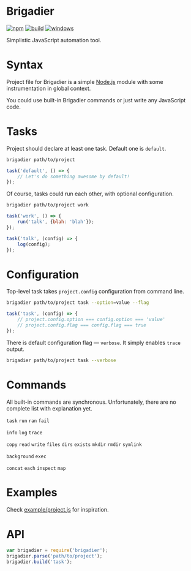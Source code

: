 # Brigadier

[![npm](https://img.shields.io/npm/v/brigadier.svg)](https://www.npmjs.com/package/brigadier)
[![build](https://travis-ci.org/chge/brigadier.svg?branch=master)](https://travis-ci.org/chge/brigadier)
[![windows](https://ci.appveyor.com/api/projects/status/github/chge/brigadier?branch=master&svg=true)](https://ci.appveyor.com/project/chge/brigadier)

Simplistic JavaScript automation tool.

# Syntax

Project file for Brigadier is a simple [Node.js](https://nodejs.org/) module with some instrumentation in global context.

You could use built-in Brigadier commands or just write any JavaScript code.

# Tasks

Project should declare at least one task. Default one is `default`.

```sh
brigadier path/to/project
```
```js
task('default', () => {
	// Let's do something awesome by default!
});
```

Of course, tasks could run each other, with optional configuration.

```sh
brigadier path/to/project work
```
```js
task('work', () => {
	run('talk', {blah: 'blah'});
});

task('talk', (config) => {
	log(config);
});
```

# Configuration

Top-level task takes `project.config` configuration from command line.

```sh
brigadier path/to/project task --option=value --flag
```
```js
task('task', (config) => {
	// project.config.option === config.option === 'value'
	// project.config.flag === config.flag === true
});
```

There is default configuration flag — `verbose`. It simply enables `trace` output.

```sh
brigadier path/to/project task --verbose
```

# Commands

All built-in commands are synchronous.
Unfortunately, there are no complete list with explanation yet.

`task`
`run`
`ran`
`fail`

`info`
`log`
`trace`

`copy`
`read`
`write`
`files`
`dirs`
`exists`
`mkdir`
`rmdir`
`symlink`

`background`
`exec`

`concat`
`each`
`inspect`
`map`

# Examples

Check [example/project.js](example/project.js) for inspiration.

# API

```js
var brigadier = require('brigadier');
brigadier.parse('path/to/project');
brigadier.build('task');
```
